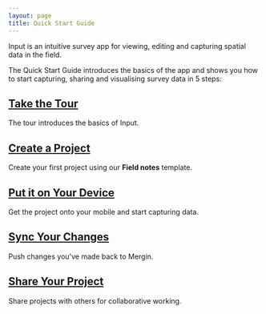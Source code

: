 ```yaml
---
layout: page
title: Quick Start Guide
---
```


Input is an intuitive survey app for viewing, editing and capturing spatial data in the field.

The Quick Start Guide introduces the basics of the app and shows you how to start capturing, sharing and visualising survey data in 5 steps:

## [Take the Tour](/quick-start/take-the-tour)

The tour introduces the basics of Input.

## [Create a Project](/quick-start/create-project)

Create your first project using our **Field notes** template.

## [Put it on Your Device](/quick-start/put-project-on-device)

Get the project onto your mobile and start capturing data.

## [Sync Your Changes](/quick-start/sync-changes)

Push changes you've made back to Mergin.

## [Share Your Project](/quick-start/share-project)

Share projects with others for collaborative working.
